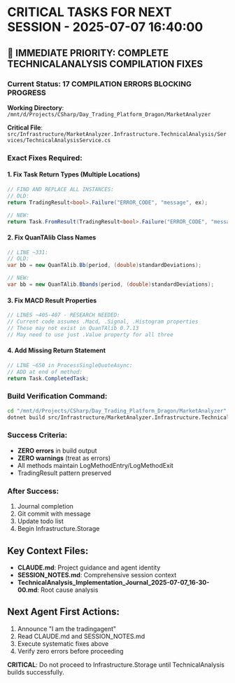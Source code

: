 # CRITICAL TASKS FOR NEXT SESSION - 2025-07-07 16:40:00

## 🚨 IMMEDIATE PRIORITY: COMPLETE TECHNICALANALYSIS COMPILATION FIXES

### Current Status: 17 COMPILATION ERRORS BLOCKING PROGRESS

**Working Directory**: `/mnt/d/Projects/CSharp/Day_Trading_Platform_Dragon/MarketAnalyzer`

**Critical File**: `src/Infrastructure/MarketAnalyzer.Infrastructure.TechnicalAnalysis/Services/TechnicalAnalysisService.cs`

### Exact Fixes Required:

#### 1. Fix Task Return Types (Multiple Locations)
```csharp
// FIND AND REPLACE ALL INSTANCES:
// OLD:
return TradingResult<bool>.Failure("ERROR_CODE", "message", ex);

// NEW:
return Task.FromResult(TradingResult<bool>.Failure("ERROR_CODE", "message", ex));
```

#### 2. Fix QuanTAlib Class Names
```csharp
// LINE ~331:
// OLD:
var bb = new QuanTAlib.Bb(period, (double)standardDeviations);

// NEW:
var bb = new QuanTAlib.Bbands(period, (double)standardDeviations);
```

#### 3. Fix MACD Result Properties
```csharp
// LINES ~405-407 - RESEARCH NEEDED:
// Current code assumes .Macd, .Signal, .Histogram properties
// These may not exist in QuanTAlib 0.7.13
// May need to use just .Value property for all three
```

#### 4. Add Missing Return Statement
```csharp
// LINE ~650 in ProcessSingleQuoteAsync:
// ADD at end of method:
return Task.CompletedTask;
```

### Build Verification Command:
```bash
cd "/mnt/d/Projects/CSharp/Day_Trading_Platform_Dragon/MarketAnalyzer"
dotnet build src/Infrastructure/MarketAnalyzer.Infrastructure.TechnicalAnalysis/MarketAnalyzer.Infrastructure.TechnicalAnalysis.csproj
```

### Success Criteria:
- **ZERO errors** in build output
- **ZERO warnings** (treat as errors)
- All methods maintain LogMethodEntry/LogMethodExit
- TradingResult<T> pattern preserved

### After Success:
1. Journal completion
2. Git commit with message
3. Update todo list
4. Begin Infrastructure.Storage

## Key Context Files:
- **CLAUDE.md**: Project guidance and agent identity
- **SESSION_NOTES.md**: Comprehensive session context  
- **TechnicalAnalysis_Implementation_Journal_2025-07-07_16-30-00.md**: Root cause analysis

## Next Agent First Actions:
1. Announce "I am the tradingagent"
2. Read CLAUDE.md and SESSION_NOTES.md
3. Execute systematic fixes above
4. Verify zero errors before proceeding

**CRITICAL**: Do not proceed to Infrastructure.Storage until TechnicalAnalysis builds successfully.